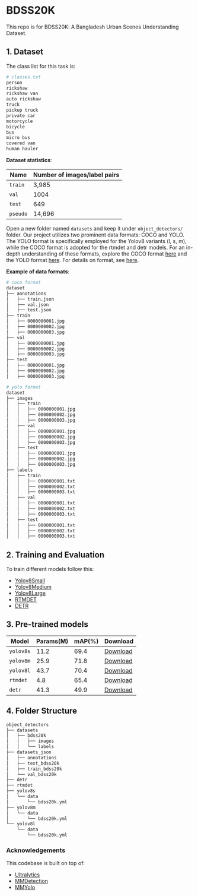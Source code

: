 # BDSS20K

This repo is for BDSS20K: A Bangladesh Urban Scenes Understanding Dataset.

## 1. Dataset
The class list for this task is:

```bash
# classes.txt
person
rickshaw
rickshaw van
auto rickshaw
truck
pickup truck
private car
motorcycle
bicycle
bus
micro bus
covered van
human hauler
```

**Dataset statistics**:

| Name     | Number of images/label pairs |
| -------- | ---------------------------- |
| `train`  | 3,985                        |
| `val`    | 1004                         |
| `test`   | 649                          |
| `pseudo` | 14,696                       |

Open a new folder named `datasets` and keep it under `object_detectors/` folder. Our project utilizes two prominent data formats: COCO and YOLO. The YOLO format is specifically employed for the Yolov8 variants (l, s, m), while the COCO format is adopted for the rtmdet and detr models. For an in-depth understanding of these formats, explore the COCO format [here](https://roboflow.com/formats/coco-json) and the YOLO format [here](https://roboflow.com/formats/yolov8-pytorch-txt). For details on format, see [here](https://github.com/meituan/YOLOv6/blob/main/docs/Train_custom_data.md#1-prepare-your-own-dataset).

**Example of data formats**:

```bash
# coco format
dataset
├── annotations
│   ├── train.json
│   ├── val.json
│   ├── test.json
├── train
│   ├── 0000000001.jpg
│   ├── 0000000002.jpg
│   ├── 0000000003.jpg
├── val
│   ├── 0000000001.jpg
│   ├── 0000000002.jpg
│   ├── 0000000003.jpg
├── test
│   ├── 0000000001.jpg
│   ├── 0000000002.jpg
│   ├── 0000000003.jpg
```

```bash
# yolo format
dataset
├── images
│   ├── train
│   │   ├── 0000000001.jpg
│   │   ├── 0000000002.jpg
│   │   ├── 0000000003.jpg
│   ├── val
│   │   ├── 0000000001.jpg
│   │   ├── 0000000002.jpg
│   │   ├── 0000000003.jpg
│   ├── test
│   │   ├── 0000000001.jpg
│   │   ├── 0000000002.jpg
│   │   ├── 0000000003.jpg
├── labels
│   ├── train
│   │   ├── 0000000001.txt
│   │   ├── 0000000002.txt
│   │   ├── 0000000003.txt
│   ├── val
│   │   ├── 0000000001.txt
│   │   ├── 0000000002.txt
│   │   ├── 0000000003.txt
│   ├── test
│   │   ├── 0000000001.txt
│   │   ├── 0000000002.txt
│   │   ├── 0000000003.txt
```

## 2. Training and Evaluation

To train different models follow this:

- [Yolov8Small](https://github.com/hasibzunair/bdss20k-dataset/tree/models/object_detectors/yolov8s)
- [Yolov8Medium](https://github.com/hasibzunair/bdss20k-dataset/tree/models/object_detectors/yolov8m)
- [Yolov8Large](https://github.com/hasibzunair/bdss20k-dataset/tree/models/object_detectors/yolov8l)
- [RTMDET](https://github.com/hasibzunair/bdss20k-dataset/tree/models/object_detectors/rtmdet)
- [DETR](https://github.com/hasibzunair/bdss20k-dataset/tree/models/object_detectors/detr)

##  3. Pre-trained models

| Model          | Params(M)	      | mAP(%) | Download    |
|------------------|------------------|---------|-------------|
| `yolov8s`        | 11.2 | 69.4   | [Download](https://github.com/hasibzunair/bdss20k-dataset/releases/download/0.0.1/best.pt) |
| `yolov8m` | 25.9  | 71.8  | [Download](https://github.com/hasibzunair/bdss20k-dataset/releases/download/0.0.2/best.pt) |
| `yolov8l`           | 43.7          | 70.4   | [Download](https://github.com/hasibzunair/bdss20k-dataset/releases/download/0.0.3/best.pt) |
| `rtmdet`           | 4.8          | 65.4   | [Download](https://github.com/hasibzunair/bdss20k-dataset/releases/download/0.0.4/best_coco_bbox_mAP_epoch_363.pth) |
| `detr`           | 41.3          | 49.9   | [Download](https://github.com/hasibzunair/bdss20k-dataset/releases/download/0.0.5/epoch_400.pth) |

## 4. Folder Structure
```bash
object_detectors
├── datasets
│   ├── bdss20k
│   │   ├── images
│   │   └── labels
├── datasets_json
│   ├── annotations
│   ├── test_bdss20k
│   ├── train_bdss20k
│   └── val_bdss20k
├── detr
├── rtmdet
├── yolov8s
│   └── data
│       └── bdss20k.yml
├── yolov8m
│   └── data
│       └── bdss20k.yml
└── yolov8l
    └── data
        └── bdss20k.yml
```
### Acknowledgements

This codebase is built on top of:

- [Ultralytics](https://github.com/ultralytics/ultralytics)
- [MMDetection](https://github.com/open-mmlab/mmdetection)
- [MMYolo](https://github.com/open-mmlab/mmyolo)
